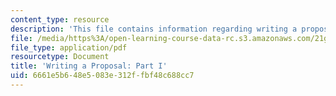 ```yaml
---
content_type: resource
description: 'This file contains information regarding writing a proposal: Part I.'
file: /media/https%3A/open-learning-course-data-rc.s3.amazonaws.com/21g-228-advanced-workshop-in-writing-for-social-sciences-and-architecture-els-spring-2007/6661e5b648e5083e312ffbf48c688cc7_MIT21G.228S07_proposal.pdf
file_type: application/pdf
resourcetype: Document
title: 'Writing a Proposal: Part I'
uid: 6661e5b6-48e5-083e-312f-fbf48c688cc7
---
```

